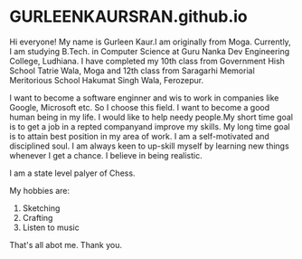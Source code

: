 # GURLEENKAURSRAN.github.io
Hi everyone! My name is Gurleen Kaur.I am originally from Moga. Currently, I am studying B.Tech. in Computer Science at Guru Nanka Dev Engineering College, Ludhiana. I have completed my 10th class from  Government Hish School Tatrie Wala, Moga and 12th class from Saragarhi Memorial Meritorious School Hakumat Singh Wala, Ferozepur.

I want to become a software enginner and wis to work in companies like Google, Microsoft etc. So I choose this field. I  want to become a good human being in my life. I would like to help needy people.My short time goal is to get a job in a repted companyand improve my skills. My long time goal is to attain best position in my area of work. I am a self-motivated and disciplined soul. I am always keen to up-skill myself by learning new things whenever I get a chance. I believe in being realistic. 

I am a state level palyer of Chess.

My hobbies are:
 1. Sketching
 2. Crafting
 3. Listen to music

That's all abot me. Thank you. 
